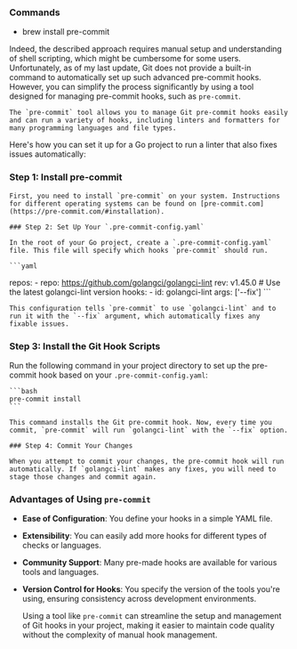 ### Commands
- brew install pre-commit


Indeed, the described approach requires manual setup and understanding of shell scripting, which might be cumbersome for some users. Unfortunately, as of my last update, Git does not provide a built-in command to automatically set up such advanced pre-commit hooks. However, you can simplify the process significantly by using a tool designed for managing pre-commit hooks, such as `pre-commit`.
    
    The `pre-commit` tool allows you to manage Git pre-commit hooks easily and can run a variety of hooks, including linters and formatters for many programming languages and file types.

  Here's how you can set it up for a Go project to run a linter that also fixes issues automatically:

  ### Step 1: Install pre-commit

    First, you need to install `pre-commit` on your system. Instructions for different operating systems can be found on [pre-commit.com](https://pre-commit.com/#installation).
    
    ### Step 2: Set Up Your `.pre-commit-config.yaml`
    
    In the root of your Go project, create a `.pre-commit-config.yaml` file. This file will specify which hooks `pre-commit` should run.
    
    ```yaml
  repos:
    - repo: https://github.com/golangci/golangci-lint
      rev: v1.45.0 # Use the latest golangci-lint version
      hooks:
        - id: golangci-lint
          args: ['--fix']
    ```
    
    This configuration tells `pre-commit` to use `golangci-lint` and to run it with the `--fix` argument, which automatically fixes any fixable issues.

  ### Step 3: Install the Git Hook Scripts

  Run the following command in your project directory to set up the pre-commit hook based on your `.pre-commit-config.yaml`:

    ```bash
    pre-commit install
    ```
    
    This command installs the Git pre-commit hook. Now, every time you commit, `pre-commit` will run `golangci-lint` with the `--fix` option.
    
    ### Step 4: Commit Your Changes
    
    When you attempt to commit your changes, the pre-commit hook will run automatically. If `golangci-lint` makes any fixes, you will need to stage those changes and commit again.

  ### Advantages of Using `pre-commit`

  - **Ease of Configuration**: You define your hooks in a simple YAML file.
  - **Extensibility**: You can easily add more hooks for different types of checks or languages.
  - **Community Support**: Many pre-made hooks are available for various tools and languages.
  - **Version Control for Hooks**: You specify the version of the tools you're using, ensuring consistency across development environments.
    
    Using a tool like `pre-commit` can streamline the setup and management of Git hooks in your project, making it easier to maintain code quality without the complexity of manual hook management.